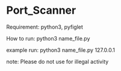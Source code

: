 # Port_Scanner
Requirement: python3, pyfiglet

How to run: python3 name_file.py <argument>

example run: python3 name_file.py 127.0.0.1

note: Please do not use for illegal activity
